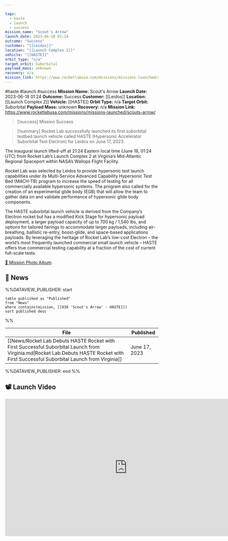 ```yaml
---

tags:
  - haste
  - launch
  - success
mission_name: "Scout's Arrow"
launch_date: 2023-06-18 01:24
outcome: "Success"
customer: "[[Leidos]]"
location: "[[Launch Complex 2]]"
vehicle: "[[HASTE]]"
orbit_type: "n/a"
target_orbit: Suborbital
payload_mass: unknown
recovery: n/a
mission_link: https://www.rocketlabusa.com/missions/missions-launched/scouts-arrow/
---
```


#haste #launch #success
**Mission Name:** Scout's Arrow
**Launch Date:** 2023-06-18 01:24
**Outcome:** Success
**Customer:** [[Leidos]]
**Location:** [[Launch Complex 2]]
**Vehicle:** [[HASTE]]
**Orbit Type:** n/a
**Target Orbit:** Suborbital
**Payload Mass:** unknown
**Recovery:** n/a
**Mission Link:** https://www.rocketlabusa.com/missions/missions-launched/scouts-arrow/

>[!success] Mission Success

>[!summary]
Rocket Lab successfully launched its first suborbital testbed launch vehicle called HASTE (Hypersonic Accelerator Suborbital Test Electron) for Leidos on June 17, 2023.
>
The inaugural launch lifted-off at 21:24 Eastern local time (June 18, 01:24 UTC) from Rocket Lab’s Launch Complex 2 at Virginia’s Mid-Atlantic Regional Spaceport within NASA’s Wallops Flight Facility.
>
Rocket Lab was selected by Leidos to provide hypersonic test launch capabilities under its Multi-Service Advanced Capability Hypersonic Test Bed (MACH-TB) program to increase the speed of testing for all commercially available hypersonic systems. The program also called for the creation of an experimental glide body (EGB) that will allow the team to gather data on and validate performance of hypersonic glide body components. 
>
The HASTE suborbital launch vehicle is derived from the Company’s Electron rocket but has a modified Kick Stage for hypersonic payload deployment, a larger payload capacity of up to 700 kg / 1,540 lbs, and options for tailored fairings to accommodate larger payloads, including air-breathing, ballistic re-entry, boost-glide, and space-based applications payloads. By leveraging the heritage of Rocket Lab’s low-cost Electron – the world’s most frequently launched commercial small launch vehicle – HASTE offers true commercial testing capability at a fraction of the cost of current full-scale tests.
>
[📸 Mission Photo Album](https://www.flickr.com/photos/rocketlab/albums/72177720309200406/)

## 📰 News
%%DATAVIEW_PUBLISHER: start
```
table published as "Published"
from "News"
where contains(mission, [[038 'Scout's Arrow' - HASTE]])
sort published desc
```
%%

| File                                                                                                                                                                                   | Published     |
| -------------------------------------------------------------------------------------------------------------------------------------------------------------------------------------- | ------------- |
| [[News/Rocket Lab Debuts HASTE Rocket with First Successful Suborbital Launch from Virginia.md\|Rocket Lab Debuts HASTE Rocket with First Successful Suborbital Launch from Virginia]] | June 17, 2023 |

%%DATAVIEW_PUBLISHER: end %%

## 📽️ Launch Video

<iframe width="800" height="450" src="https://www.youtube.com/embed/CnS8kBTNY1w" title="Rocket Lab&#39;s Electron - Scout&#39;s Arrow Mission" frameborder="0" allow="accelerometer; autoplay; clipboard-write; encrypted-media; gyroscope; picture-in-picture; web-share" referrerpolicy="strict-origin-when-cross-origin" allowfullscreen></iframe>